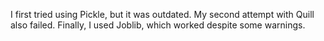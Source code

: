 I first tried using Pickle, but it was outdated. My second attempt with Quill also failed. Finally, I used Joblib, which worked despite some warnings.
